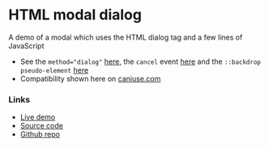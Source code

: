 # HTML modal dialog

A demo of a modal which uses the HTML dialog tag and a few lines of JavaScript

- See the `method="dialog"` [here](https://developer.mozilla.org/en-US/docs/Web/HTML/Element/dialog), the `cancel` event [here](https://developer.mozilla.org/en-US/docs/Web/API/HTMLDialogElement/cancel_event) and the `::backdrop pseudo-element` [here](https://developer.mozilla.org/en-US/docs/Web/CSS/::backdrop)
- Compatibility shown here on [caniuse.com](https://caniuse.com/?search=dialog)

### Links
- [Live demo](https://html-modal-dialog.rolandjlevy.repl.co)
- [Source code](https://repl.it/@RolandJLevy/html-modal-dialog)
- [Github repo](https://github.com/rolandjlevy/html-modal-dialog)